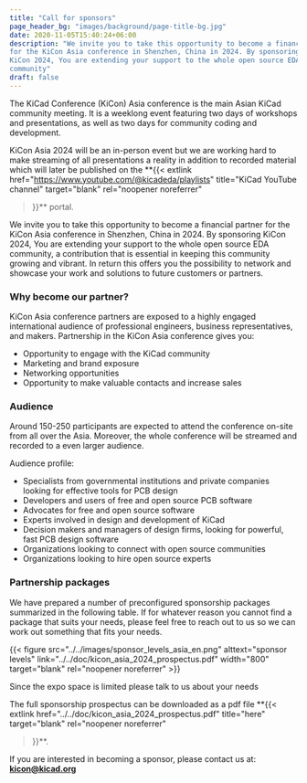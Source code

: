 ```yaml
---
title: "Call for sponsors"
page_header_bg: "images/background/page-title-bg.jpg"
date: 2020-11-05T15:40:24+06:00
description: "We invite you to take this opportunity to become a financial partner
for the KiCon Asia conference in Shenzhen, China in 2024. By sponsoring
KiCon 2024, You are extending your support to the whole open source EDA
community"
draft: false
---
```


The KiCad Conference (KiCon) Asia conference is the main
Asian KiCad community meeting. It is a weeklong event featuring two
days of workshops and presentations, as well as two days for
community coding and development.

KiCon Asia 2024 will be an in-person event but we are working hard to make
streaming of all presentations a reality in addition to recorded material which
will later be published on the
**{{<
    extlink href="https://www.youtube.com/@kicadeda/playlists"
    title="KiCad YouTube channel"
    target="blank" rel="noopener noreferrer"
>}}**  portal.

We invite you to take this opportunity to become a financial partner
for the KiCon Asia conference in Shenzhen, China in 2024. By sponsoring
KiCon 2024, You are extending your support to the whole open source EDA
community, a contribution that is essential in keeping this community growing and vibrant.
In return this offers you the possibility to network and showcase
your work and solutions to future customers or partners.

### Why become our partner?

KiCon Asia conference partners are exposed to a highly engaged international
audience of professional engineers, business representatives, and makers.
Partnership in the KiCon Asia conference gives you:

- Opportunity to engage with the KiCad community
- Marketing and brand exposure
- Networking opportunities
- Opportunity to make valuable contacts and increase sales

### Audience

Around 150-250 participants are expected to attend the conference on-site from all
over the Asia. Moreover, the whole conference will be streamed and recorded
to a even larger audience.

Audience profile:

- Specialists from governmental institutions and private companies looking
  for effective tools for PCB design
- Developers and users of free and open source PCB software
- Advocates for free and open source software
- Experts involved in design and development of KiCad
- Decision makers and managers of design firms, looking for powerful, fast
  PCB design software
- Organizations looking to connect with open source communities
- Organizations looking to hire open source experts

### Partnership packages

We have prepared a number of preconfigured sponsorship packages summarized
in the following table. If for whatever reason you cannot find a package that
suits your needs, please feel free to reach out to us so we can work out
something that fits your needs.


{{< figure
    src="../../images/sponsor_levels_asia_en.png"
    alttext="sponsor levels"
    link="../../doc/kicon_asia_2024_prospectus.pdf"
    width="800"
    target="blank"
    rel="noopener noreferrer"
    >}}


Since the expo space is limited please talk to us about your needs

The full sponsorship prospectus can be downloaded as a pdf file
**{{<
    extlink href="../../doc/kicon_asia_2024_prospectus.pdf"
    title="here"
    target="blank" rel="noopener noreferrer"
>}}**.

If you are interested in becoming a sponsor, please contact us at: **kicon@kicad.org**
